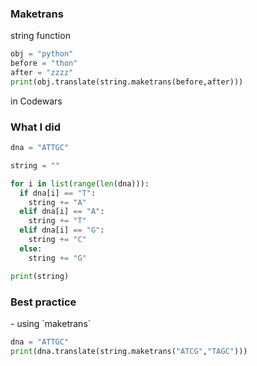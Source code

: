 <h3>Maketrans</h3>

string function

```python
obj = "python"
before = "thon"
after = "zzzz"
print(obj.translate(string.maketrans(before,after)))
```


in Codewars

<h3>What I did</h3>

```python
dna = "ATTGC"

string = ""

for i in list(range(len(dna))):
  if dna[i] == "T":
    string += "A"
  elif dna[i] == "A":
    string += "T"
  elif dna[i] == "G":
    string += "C"
  else:
    string += "G"

print(string)
```

<h3>Best practice</h3>
- using `maketrans`

```python
dna = "ATTGC"
print(dna.translate(string.maketrans("ATCG","TAGC")))
```
